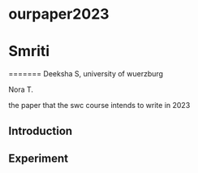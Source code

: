 # ourpaper2023


Smriti 
=======
=======
Deeksha S, university of wuerzburg


Nora T.

the paper that the swc course intends to write in 2023
## Introduction

## Experiment

